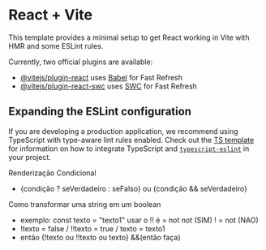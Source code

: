 # React + Vite

This template provides a minimal setup to get React working in Vite with HMR and some ESLint rules.

Currently, two official plugins are available:

-   [@vitejs/plugin-react](https://github.com/vitejs/vite-plugin-react/blob/main/packages/plugin-react) uses [Babel](https://babeljs.io/) for Fast Refresh
-   [@vitejs/plugin-react-swc](https://github.com/vitejs/vite-plugin-react/blob/main/packages/plugin-react-swc) uses [SWC](https://swc.rs/) for Fast Refresh

## Expanding the ESLint configuration

If you are developing a production application, we recommend using TypeScript with type-aware lint rules enabled. Check out the [TS template](https://github.com/vitejs/vite/tree/main/packages/create-vite/template-react-ts) for information on how to integrate TypeScript and [`typescript-eslint`](https://typescript-eslint.io) in your project.

Renderização Condicional

-   {condição ? seVerdadeiro : seFalso} ou {condição && seVerdadeiro}

Como transformar uma string em um boolean

-   exemplo: const texto = "texto1" usar o !! é = not not (SIM) ! = not (NAO)
-   !texto = false / !!texto = true / texto = texto1
-   então {!texto ou !!texto ou texto} &&(então faça)

